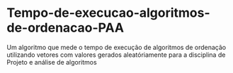 # Tempo-de-execucao-algoritmos-de-ordenacao-PAA
Um algoritmo que mede o tempo de execução de algoritmos de ordenação utilizando vetores com valores gerados aleatóriamente para a disciplina de Projeto e análise de algoritmos
